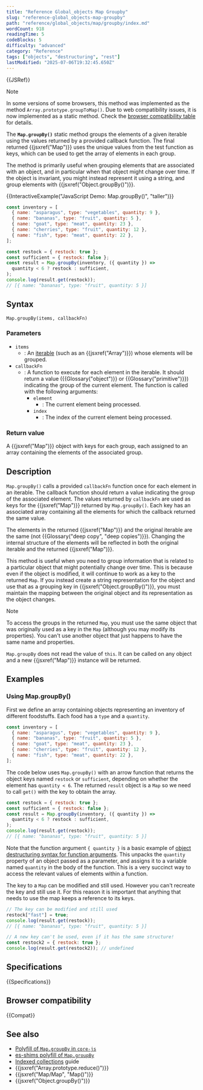 ```yaml
---
title: "Reference Global_objects Map Groupby"
slug: "reference-global_objects-map-groupby"
path: "reference/global_objects/map/groupby/index.md"
wordCount: 918
readingTime: 5
codeBlocks: 5
difficulty: "advanced"
category: "Reference"
tags: ["objects", "destructuring", "rest"]
lastModified: "2025-07-06T19:32:45.650Z"
---
```



{{JSRef}}

> [!NOTE]
> In some versions of some browsers, this method was implemented as the method `Array.prototype.groupToMap()`. Due to web compatibility issues, it is now implemented as a static method. Check the [browser compatibility table](#browser_compatibility) for details.

The **`Map.groupBy()`** static method groups the elements of a given iterable using the values returned by a provided callback function. The final returned {{jsxref("Map")}} uses the unique values from the test function as keys, which can be used to get the array of elements in each group.

The method is primarily useful when grouping elements that are associated with an object, and in particular when that object might change over time. If the object is invariant, you might instead represent it using a string, and group elements with {{jsxref("Object.groupBy()")}}.

{{InteractiveExample("JavaScript Demo: Map.groupBy()", "taller")}}

```js interactive-example
const inventory = [
  { name: "asparagus", type: "vegetables", quantity: 9 },
  { name: "bananas", type: "fruit", quantity: 5 },
  { name: "goat", type: "meat", quantity: 23 },
  { name: "cherries", type: "fruit", quantity: 12 },
  { name: "fish", type: "meat", quantity: 22 },
];

const restock = { restock: true };
const sufficient = { restock: false };
const result = Map.groupBy(inventory, ({ quantity }) =>
  quantity < 6 ? restock : sufficient,
);
console.log(result.get(restock));
// [{ name: "bananas", type: "fruit", quantity: 5 }]
```

## Syntax

```js-nolint
Map.groupBy(items, callbackFn)
```

### Parameters

- `items`
  - : An [iterable](/en-US/docs/Web/JavaScript/Reference/Iteration_protocols#the_iterable_protocol) (such as an {{jsxref("Array")}}) whose elements will be grouped.
- `callbackFn`
  - : A function to execute for each element in the iterable. It should return a value ({{Glossary("object")}} or {{Glossary("primitive")}}) indicating the group of the current element. The function is called with the following arguments:
    - `element`
      - : The current element being processed.
    - `index`
      - : The index of the current element being processed.

### Return value

A {{jsxref("Map")}} object with keys for each group, each assigned to an array containing the elements of the associated group.

## Description

`Map.groupBy()` calls a provided `callbackFn` function once for each element in an iterable. The callback function should return a value indicating the group of the associated element. The values returned by `callbackFn` are used as keys for the {{jsxref("Map")}} returned by `Map.groupBy()`. Each key has an associated array containing all the elements for which the callback returned the same value.

The elements in the returned {{jsxref("Map")}} and the original iterable are the same (not {{Glossary("deep copy", "deep copies")}}). Changing the internal structure of the elements will be reflected in both the original iterable and the returned {{jsxref("Map")}}.

This method is useful when you need to group information that is related to a particular object that might potentially change over time. This is because even if the object is modified, it will continue to work as a key to the returned `Map`. If you instead create a string representation for the object and use that as a grouping key in {{jsxref("Object.groupBy()")}}, you must maintain the mapping between the original object and its representation as the object changes.

> [!NOTE]
> To access the groups in the returned `Map`, you must use the same object that was originally used as a key in the `Map` (although you may modify its properties). You can't use another object that just happens to have the same name and properties.

`Map.groupBy` does not read the value of `this`. It can be called on any object and a new {{jsxref("Map")}} instance will be returned.

## Examples

### Using Map.groupBy()

First we define an array containing objects representing an inventory of different foodstuffs. Each food has a `type` and a `quantity`.

```js
const inventory = [
  { name: "asparagus", type: "vegetables", quantity: 9 },
  { name: "bananas", type: "fruit", quantity: 5 },
  { name: "goat", type: "meat", quantity: 23 },
  { name: "cherries", type: "fruit", quantity: 12 },
  { name: "fish", type: "meat", quantity: 22 },
];
```

The code below uses `Map.groupBy()` with an arrow function that returns the object keys named `restock` or `sufficient`, depending on whether the element has `quantity < 6`. The returned `result` object is a `Map` so we need to call `get()` with the key to obtain the array.

```js
const restock = { restock: true };
const sufficient = { restock: false };
const result = Map.groupBy(inventory, ({ quantity }) =>
  quantity < 6 ? restock : sufficient,
);
console.log(result.get(restock));
// [{ name: "bananas", type: "fruit", quantity: 5 }]
```

Note that the function argument `{ quantity }` is a basic example of [object destructuring syntax for function arguments](/en-US/docs/Web/JavaScript/Reference/Operators/Destructuring#unpacking_properties_from_objects_passed_as_a_function_parameter). This unpacks the `quantity` property of an object passed as a parameter, and assigns it to a variable named `quantity` in the body of the function. This is a very succinct way to access the relevant values of elements within a function.

The key to a `Map` can be modified and still used. However you can't recreate the key and still use it. For this reason it is important that anything that needs to use the map keeps a reference to its keys.

```js
// The key can be modified and still used
restock["fast"] = true;
console.log(result.get(restock));
// [{ name: "bananas", type: "fruit", quantity: 5 }]

// A new key can't be used, even if it has the same structure!
const restock2 = { restock: true };
console.log(result.get(restock2)); // undefined
```

## Specifications

{{Specifications}}

## Browser compatibility

{{Compat}}

## See also

- [Polyfill of `Map.groupBy` in `core-js`](https://github.com/zloirock/core-js#array-grouping)
- [es-shims polyfill of `Map.groupBy`](https://www.npmjs.com/package/map.groupby)
- [Indexed collections](/en-US/docs/Web/JavaScript/Guide/Indexed_collections) guide
- {{jsxref("Array.prototype.reduce()")}}
- {{jsxref("Map/Map", "Map()")}}
- {{jsxref("Object.groupBy()")}}

